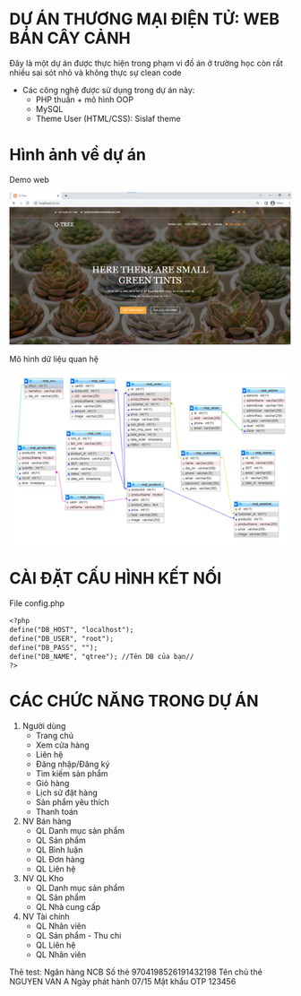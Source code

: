 # DỰ ÁN THƯƠNG MẠI ĐIỆN TỬ: WEB BÁN CÂY CẢNH
Đây là một dự án được thực hiện trong phạm vi đồ án ở trường học còn rất nhiều sai sót nhỏ và không thực sự clean code
- Các công nghệ được sử dụng trong dự án này:
    + PHP thuần + mô hình OOP
    + MySQL
    + Theme User (HTML/CSS): Sislaf theme

# Hình ảnh về dự án
Demo web

![Img_Demo_Web](/Untitled.png)

Mô hình dữ liệu quan hệ

![Img_SQL](/Untitled1.png)

# CÀI ĐẶT CẤU HÌNH KẾT NỐI
File config.php
```
<?php
define("DB_HOST", "localhost");
define("DB_USER", "root");
define("DB_PASS", "");
define("DB_NAME", "qtree"); //Tên DB của bạn//
?>
```

# CÁC CHỨC NĂNG TRONG DỰ ÁN
1. Người dùng
    - Trang chủ
    - Xem cửa hàng
    - Liên hệ
    - Đăng nhập/Đăng ký
    - Tìm kiếm sản phẩm
    - Giỏ hàng
    - Lịch sử đặt hàng
    - Sản phẩm yêu thích
    - Thanh toán
2. NV Bán hàng
    - QL Danh mục sản phẩm
    - QL Sản phẩm
    - QL Bình luận
    - QL Đơn hàng
    - QL Liên hệ
3. NV QL Kho
    - QL Danh mục sản phẩm
    - QL Sản phẩm
    - QL Nhà cung cấp
4. NV Tài chính
    - QL Nhân viên
    - QL Sản phẩm - Thu chi
    - QL Liên hệ
    - QL Nhân viên
    
Thẻ test:
Ngân hàng	NCB
Số thẻ	9704198526191432198
Tên chủ thẻ	NGUYEN VAN A
Ngày phát hành	07/15
Mật khẩu OTP	123456